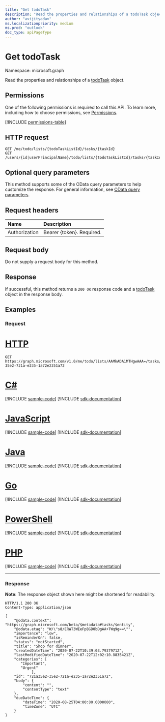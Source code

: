 ```yaml
---
title: "Get todoTask"
description: "Read the properties and relationships of a todoTask object."
author: "avijityadav"
ms.localizationpriority: medium
ms.prod: "outlook"
doc_type: apiPageType
---
```


# Get todoTask
Namespace: microsoft.graph

Read the properties and relationships of a [todoTask](../resources/todotask.md) object.

## Permissions
One of the following permissions is required to call this API. To learn more, including how to choose permissions, see [Permissions](/graph/permissions-reference).

<!-- { "blockType": "permissions", "name": "todotask_get" } -->
[!INCLUDE [permissions-table](../includes/permissions/todotask-get-permissions.md)]

## HTTP request

<!-- {
  "blockType": "ignored"
}
-->
``` http
GET /me/todo/lists/{todoTaskListId}/tasks/{taskId}
GET /users/{id|userPrincipalName}/todo/lists/{todoTaskListId}/tasks/{taskId}
```

## Optional query parameters
This method supports some of the OData query parameters to help customize the response. For general information, see [OData query parameters](/graph/query-parameters).

## Request headers
|Name|Description|
|:---|:---|
|Authorization|Bearer {token}. Required.|

## Request body
Do not supply a request body for this method.

## Response

If successful, this method returns a `200 OK` response code and a [todoTask](../resources/todotask.md) object in the response body.

## Examples

### Request


# [HTTP](#tab/http)
<!-- {
  "blockType": "request",
  "sampleKeys": ["AAMkADA1MTHgwAAA=", "721a35e2-35e2-721a-e235-1a72e2351a72"],
  "name": "get_todotask_1"
}
-->
``` http
GET https://graph.microsoft.com/v1.0/me/todo/lists/AAMkADA1MTHgwAAA=/tasks/721a35e2-35e2-721a-e235-1a72e2351a72
```

# [C#](#tab/csharp)
[!INCLUDE [sample-code](../includes/snippets/csharp/get-todotask-1-csharp-snippets.md)]
[!INCLUDE [sdk-documentation](../includes/snippets/snippets-sdk-documentation-link.md)]

# [JavaScript](#tab/javascript)
[!INCLUDE [sample-code](../includes/snippets/javascript/get-todotask-1-javascript-snippets.md)]
[!INCLUDE [sdk-documentation](../includes/snippets/snippets-sdk-documentation-link.md)]

# [Java](#tab/java)
[!INCLUDE [sample-code](../includes/snippets/java/get-todotask-1-java-snippets.md)]
[!INCLUDE [sdk-documentation](../includes/snippets/snippets-sdk-documentation-link.md)]

# [Go](#tab/go)
[!INCLUDE [sample-code](../includes/snippets/go/get-todotask-1-go-snippets.md)]
[!INCLUDE [sdk-documentation](../includes/snippets/snippets-sdk-documentation-link.md)]

# [PowerShell](#tab/powershell)
[!INCLUDE [sample-code](../includes/snippets/powershell/get-todotask-1-powershell-snippets.md)]
[!INCLUDE [sdk-documentation](../includes/snippets/snippets-sdk-documentation-link.md)]

# [PHP](#tab/php)
[!INCLUDE [sample-code](../includes/snippets/php/get-todotask-1-php-snippets.md)]
[!INCLUDE [sdk-documentation](../includes/snippets/snippets-sdk-documentation-link.md)]

---



### Response
**Note:** The response object shown here might be shortened for readability.
<!-- {
  "blockType": "response",
  "truncated": true,
  "@odata.type": "microsoft.graph.todoTask"
}
-->
``` http
HTTP/1.1 200 OK
Content-Type: application/json

{
    "@odata.context": "https://graph.microsoft.com/beta/$metadata#tasks/$entity",
    "@odata.etag": "W/\"s8/ERWT3WEeFpBGD0bDgAA+TWq9g==\"",
    "importance": "low",
    "isReminderOn": false,
    "status": "notStarted",
    "title": "Shop for dinner",
    "createdDateTime": "2020-07-22T10:39:03.7937971Z",
    "lastModifiedDateTime": "2020-07-22T12:02:10.8835421Z",
    "categories": [
       "Important",
       "Urgent"
            ],
    "id": "721a35e2-35e2-721a-e235-1a72e2351a72",
    "body": {
        "content": "",
        "contentType": "text"
    },
    "dueDateTime": {
        "dateTime": "2020-08-25T04:00:00.0000000",
        "timeZone": "UTC"
    }
}
```



